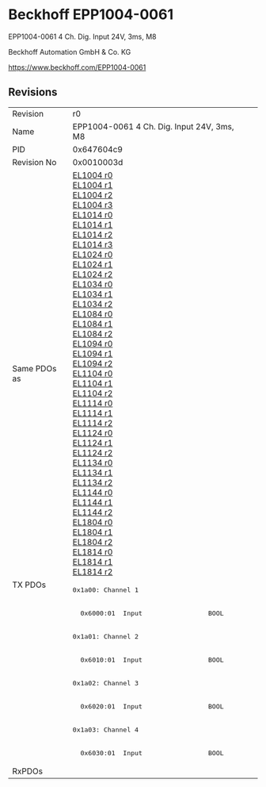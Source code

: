 # Beckhoff EPP1004-0061

EPP1004-0061 4 Ch. Dig. Input 24V, 3ms, M8

Beckhoff Automation GmbH & Co. KG

https://www.beckhoff.com/EPP1004-0061

## Revisions
<table>
<tr >
<td>Revision</td>
<td>r0</td>
</tr>
<tr >
<td>Name</td>
<td>EPP1004-0061 4 Ch. Dig. Input 24V, 3ms, M8</td>
</tr>
<tr >
<td>PID</td>
<td>0x647604c9</td>
</tr>
<tr >
<td>Revision No</td>
<td>0x0010003d</td>
</tr>
<tr >
<td>Same PDOs as</td>
<td><a href="EL1004">EL1004 r0</a><br/><a href="EL1004">EL1004 r1</a><br/><a href="EL1004">EL1004 r2</a><br/><a href="EL1004">EL1004 r3</a><br/><a href="EL1014">EL1014 r0</a><br/><a href="EL1014">EL1014 r1</a><br/><a href="EL1014">EL1014 r2</a><br/><a href="EL1014">EL1014 r3</a><br/><a href="EL1024">EL1024 r0</a><br/><a href="EL1024">EL1024 r1</a><br/><a href="EL1024">EL1024 r2</a><br/><a href="EL1034">EL1034 r0</a><br/><a href="EL1034">EL1034 r1</a><br/><a href="EL1034">EL1034 r2</a><br/><a href="EL1084">EL1084 r0</a><br/><a href="EL1084">EL1084 r1</a><br/><a href="EL1084">EL1084 r2</a><br/><a href="EL1094">EL1094 r0</a><br/><a href="EL1094">EL1094 r1</a><br/><a href="EL1094">EL1094 r2</a><br/><a href="EL1104">EL1104 r0</a><br/><a href="EL1104">EL1104 r1</a><br/><a href="EL1104">EL1104 r2</a><br/><a href="EL1114">EL1114 r0</a><br/><a href="EL1114">EL1114 r1</a><br/><a href="EL1114">EL1114 r2</a><br/><a href="EL1124">EL1124 r0</a><br/><a href="EL1124">EL1124 r1</a><br/><a href="EL1124">EL1124 r2</a><br/><a href="EL1134">EL1134 r0</a><br/><a href="EL1134">EL1134 r1</a><br/><a href="EL1134">EL1134 r2</a><br/><a href="EL1144">EL1144 r0</a><br/><a href="EL1144">EL1144 r1</a><br/><a href="EL1144">EL1144 r2</a><br/><a href="EL1804">EL1804 r0</a><br/><a href="EL1804">EL1804 r1</a><br/><a href="EL1804">EL1804 r2</a><br/><a href="EL1814">EL1814 r0</a><br/><a href="EL1814">EL1814 r1</a><br/><a href="EL1814">EL1814 r2</a></td>
</tr>
<tr class="txpdo pdosection">
<td rowspan=8 valign=top>TX PDOs</td>
<td><pre>0x1a00: Channel 1</pre></td>
<td></td>
</tr>
<tr class="txpdo">
<td><pre>  0x6000:01  Input                 BOOL</pre></td>
</tr>
<tr class="txpdo pdosection">
<td><pre>0x1a01: Channel 2</pre></td>
</tr>
<tr class="txpdo">
<td><pre>  0x6010:01  Input                 BOOL</pre></td>
</tr>
<tr class="txpdo pdosection">
<td><pre>0x1a02: Channel 3</pre></td>
</tr>
<tr class="txpdo">
<td><pre>  0x6020:01  Input                 BOOL</pre></td>
</tr>
<tr class="txpdo pdosection">
<td><pre>0x1a03: Channel 4</pre></td>
</tr>
<tr class="txpdo">
<td><pre>  0x6030:01  Input                 BOOL</pre></td>
</tr>
<tr >
<td>RxPDOs</td>
<td></td>
</tr>
</table>
